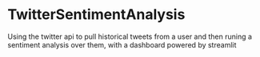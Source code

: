 # TwitterSentimentAnalysis
Using the twitter api to pull historical tweets from a user and then runing a sentiment analysis over them, with a dashboard powered by streamlit
